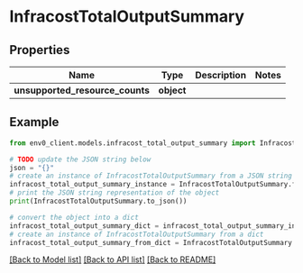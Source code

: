 # InfracostTotalOutputSummary


## Properties

Name | Type | Description | Notes
------------ | ------------- | ------------- | -------------
**unsupported_resource_counts** | **object** |  | 

## Example

```python
from env0_client.models.infracost_total_output_summary import InfracostTotalOutputSummary

# TODO update the JSON string below
json = "{}"
# create an instance of InfracostTotalOutputSummary from a JSON string
infracost_total_output_summary_instance = InfracostTotalOutputSummary.from_json(json)
# print the JSON string representation of the object
print(InfracostTotalOutputSummary.to_json())

# convert the object into a dict
infracost_total_output_summary_dict = infracost_total_output_summary_instance.to_dict()
# create an instance of InfracostTotalOutputSummary from a dict
infracost_total_output_summary_from_dict = InfracostTotalOutputSummary.from_dict(infracost_total_output_summary_dict)
```
[[Back to Model list]](../README.md#documentation-for-models) [[Back to API list]](../README.md#documentation-for-api-endpoints) [[Back to README]](../README.md)


